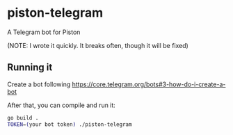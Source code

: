 # piston-telegram
A Telegram bot for Piston

(NOTE: I wrote it quickly. It breaks often, though it will be fixed)
## Running it
Create a bot following https://core.telegram.org/bots#3-how-do-i-create-a-bot

After that, you can compile and run it:
```bash
go build .
TOKEN=(your bot token) ./piston-telegram
```
